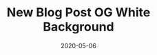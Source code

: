 ---
title: New Blog Post OG White Background 
date: 2020-05-06
header:
  teaser: "/assets/images/og-background-new.jpg"
  thumbnail:  "/assets/images/og-background-new.jpg"
  og_image: "/assets/images/og-background-new.jpg"
categories:
- category 
tags:
- category 
excerpt: 
ogImage:
  title: "**New Blog Post OG White Background**"
  subtitle: "www.gurucharan.in | @gurucharan94"
  filename: "og-background-new-2"
  fontSize:  "120%"
---